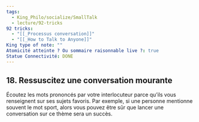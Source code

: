 ```yaml
---
tags:
  - King_Philo/socialize/SmallTalk
  - lecture/92-tricks
92 tricks:
  - "[[_Processus conversation]]"
  - "[[_How to Talk to Anyone]]"
King type of note: ""
Atomicité atteinte ? Ou sommaire raisonnable live ?: true
Statue Connectivité: DONE
---
```

## 18. Ressuscitez une conversation mourante

Écoutez les mots prononcés par votre interlocuteur parce qu’ils vous renseignent sur ses sujets favoris. Par exemple, si une personne mentionne souvent le mot sport, alors vous pouvez être sûr que lancer une conversation sur ce thème sera un succès.